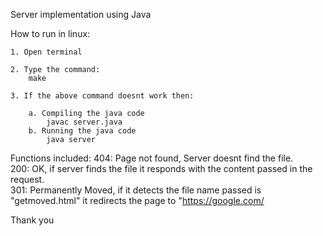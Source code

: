 Server implementation using Java

How to run in linux:

    1. Open terminal

    2. Type the command:
        make
    
    3. If the above command doesnt work then:

        a. Compiling the java code
            javac server.java
        b. Running the java code
            java server


Functions included:
    404: Page not found, Server doesnt find the file. <br>
    200: OK, if server finds the file it responds with the content passed in the request. <br>
    301: Permanently Moved, if it detects the file name passed is "getmoved.html" it redirects the page to "https://google.com/ <br>

Thank you